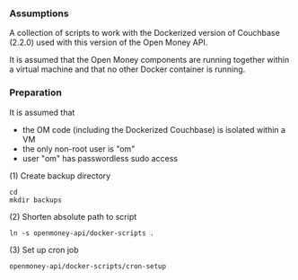 ### Assumptions

A collection of scripts to work with the Dockerized version of Couchbase (2.2.0)
used with this version of the Open Money API.

It is assumed that the Open Money components are running together within a
virtual machine and that no other Docker container is running.

### Preparation

It is assumed that 
- the OM code (including the Dockerized Couchbase) is isolated within a VM 
- the only non-root user is "om"
- user "om" has passwordless sudo access

(1) Create backup directory
```
cd
mkdir backups
```

(2) Shorten absolute path to script

```
ln -s openmoney-api/docker-scripts .
```

(3) Set up cron job

```
openmoney-api/docker-scripts/cron-setup
```
